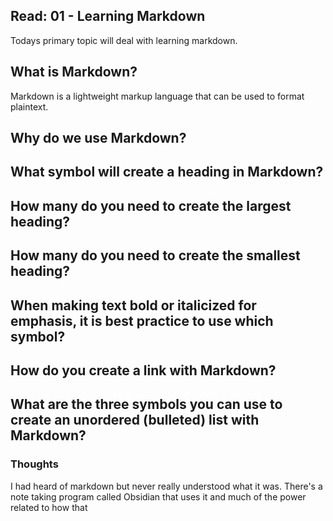 ## Read: 01 - Learning Markdown
  Todays primary topic will deal with learning markdown.
  
## What is Markdown?
  Markdown is a lightweight markup language that can be used to format plaintext.
## Why do we use Markdown?
## What symbol will create a heading in Markdown?</h2>
## How many do you need to create the largest heading?</h2>
## How many do you need to create the smallest heading?</h2>
## When making text bold or italicized for emphasis, it is best practice to use which symbol?</h2>
## How do you create a link with Markdown?</h2>
## What are the three symbols you can use to create an unordered (bulleted) list with Markdown?</h2>
### Thoughts
<p>I had heard of markdown but never really understood what it was. There's a note taking program called Obsidian that
  uses it and much of the power related to how that</p>  
